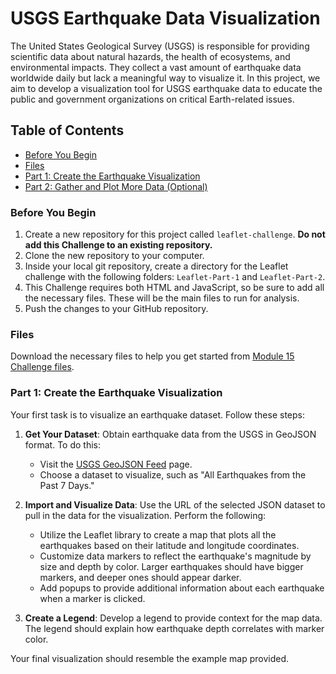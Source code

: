 # USGS Earthquake Data Visualization

The United States Geological Survey (USGS) is responsible for providing scientific data about natural hazards, the health of ecosystems, and environmental impacts. They collect a vast amount of earthquake data worldwide daily but lack a meaningful way to visualize it. In this project, we aim to develop a visualization tool for USGS earthquake data to educate the public and government organizations on critical Earth-related issues.

## Table of Contents
- [Before You Begin](#before-you-begin)
- [Files](#files)
- [Part 1: Create the Earthquake Visualization](#part-1-create-the-earthquake-visualization)
- [Part 2: Gather and Plot More Data (Optional)](#part-2-gather-and-plot-more-data-optional)

### Before You Begin <a name="before-you-begin"></a>
1. Create a new repository for this project called `leaflet-challenge`. **Do not add this Challenge to an existing repository.**
2. Clone the new repository to your computer.
3. Inside your local git repository, create a directory for the Leaflet challenge with the following folders: `Leaflet-Part-1` and `Leaflet-Part-2`.
4. This Challenge requires both HTML and JavaScript, so be sure to add all the necessary files. These will be the main files to run for analysis.
5. Push the changes to your GitHub repository.

### Files <a name="files"></a>
Download the necessary files to help you get started from [Module 15 Challenge files](#).

### Part 1: Create the Earthquake Visualization <a name="part-1-create-the-earthquake-visualization"></a>
Your first task is to visualize an earthquake dataset. Follow these steps:

1. **Get Your Dataset**: Obtain earthquake data from the USGS in GeoJSON format. To do this:
   - Visit the [USGS GeoJSON Feed](https://earthquake.usgs.gov/earthquakes/feed/v1.0/geojson.php) page.
   - Choose a dataset to visualize, such as "All Earthquakes from the Past 7 Days."

2. **Import and Visualize Data**: Use the URL of the selected JSON dataset to pull in the data for the visualization. Perform the following:
   - Utilize the Leaflet library to create a map that plots all the earthquakes based on their latitude and longitude coordinates.
   - Customize data markers to reflect the earthquake's magnitude by size and depth by color. Larger earthquakes should have bigger markers, and deeper ones should appear darker.
   - Add popups to provide additional information about each earthquake when a marker is clicked.

3. **Create a Legend**: Develop a legend to provide context for the map data. The legend should explain how earthquake depth correlates with marker color.

Your final visualization should resemble the example map provided.
